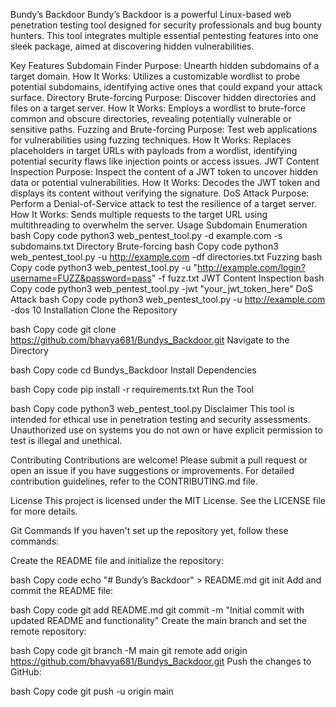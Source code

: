 Bundy’s Backdoor
Bundy’s Backdoor is a powerful Linux-based web penetration testing tool designed for security professionals and bug bounty hunters. This tool integrates multiple essential pentesting features into one sleek package, aimed at discovering hidden vulnerabilities.

Key Features
Subdomain Finder
Purpose: Unearth hidden subdomains of a target domain.
How It Works: Utilizes a customizable wordlist to probe potential subdomains, identifying active ones that could expand your attack surface.
Directory Brute-forcing
Purpose: Discover hidden directories and files on a target server.
How It Works: Employs a wordlist to brute-force common and obscure directories, revealing potentially vulnerable or sensitive paths.
Fuzzing and Brute-forcing
Purpose: Test web applications for vulnerabilities using fuzzing techniques.
How It Works: Replaces placeholders in target URLs with payloads from a wordlist, identifying potential security flaws like injection points or access issues.
JWT Content Inspection
Purpose: Inspect the content of a JWT token to uncover hidden data or potential vulnerabilities.
How It Works: Decodes the JWT token and displays its content without verifying the signature.
DoS Attack
Purpose: Perform a Denial-of-Service attack to test the resilience of a target server.
How It Works: Sends multiple requests to the target URL using multithreading to overwhelm the server.
Usage
Subdomain Enumeration
bash
Copy code
python3 web_pentest_tool.py -d example.com -s subdomains.txt
Directory Brute-forcing
bash
Copy code
python3 web_pentest_tool.py -u http://example.com -df directories.txt
Fuzzing
bash
Copy code
python3 web_pentest_tool.py -u "http://example.com/login?username=FUZZ&password=pass" -f fuzz.txt
JWT Content Inspection
bash
Copy code
python3 web_pentest_tool.py -jwt "your_jwt_token_here"
DoS Attack
bash
Copy code
python3 web_pentest_tool.py -u http://example.com -dos 10
Installation
Clone the Repository

bash
Copy code
git clone https://github.com/bhavya681/Bundys_Backdoor.git
Navigate to the Directory

bash
Copy code
cd Bundys_Backdoor
Install Dependencies

bash
Copy code
pip install -r requirements.txt
Run the Tool

bash
Copy code
python3 web_pentest_tool.py
Disclaimer
This tool is intended for ethical use in penetration testing and security assessments. Unauthorized use on systems you do not own or have explicit permission to test is illegal and unethical.

Contributing
Contributions are welcome! Please submit a pull request or open an issue if you have suggestions or improvements. For detailed contribution guidelines, refer to the CONTRIBUTING.md file.

License
This project is licensed under the MIT License. See the LICENSE file for more details.

Git Commands
If you haven't set up the repository yet, follow these commands:

Create the README file and initialize the repository:

bash
Copy code
echo "# Bundy’s Backdoor" > README.md
git init
Add and commit the README file:

bash
Copy code
git add README.md
git commit -m "Initial commit with updated README and functionality"
Create the main branch and set the remote repository:

bash
Copy code
git branch -M main
git remote add origin https://github.com/bhavya681/Bundys_Backdoor.git
Push the changes to GitHub:

bash
Copy code
git push -u origin main
